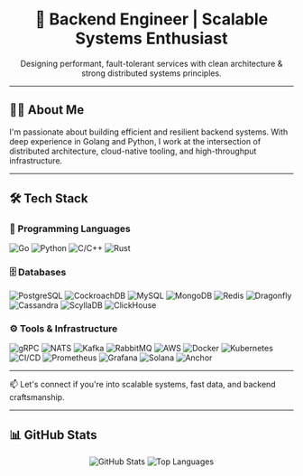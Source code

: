 <div align="center">
  <h1>🚀 Backend Engineer | Scalable Systems Enthusiast</h1>
  <p>Designing performant, fault-tolerant services with clean architecture & strong distributed systems principles.</p>
</div>

---

## 👨‍💻 About Me

I'm passionate about building efficient and resilient backend systems. With deep experience in Golang and Python, I work at the intersection of distributed architecture, cloud-native tooling, and high-throughput infrastructure.

---

## 🛠️ Tech Stack

### 🧠 Programming Languages
![Go](https://img.shields.io/badge/Go-%2300ADD8.svg?style=for-the-badge&logo=go&logoColor=white)
![Python](https://img.shields.io/badge/Python-%233776AB.svg?style=for-the-badge&logo=python&logoColor=white)
![C/C++](https://img.shields.io/badge/C%2FC%2B%2B-%2300599C.svg?style=for-the-badge&logo=c&logoColor=white)
![Rust](https://img.shields.io/badge/Rust-%23000000.svg?style=for-the-badge&logo=rust&logoColor=white)

### 🗄️ Databases
![PostgreSQL](https://img.shields.io/badge/PostgreSQL-%234169E1.svg?style=for-the-badge&logo=postgresql&logoColor=white)
![CockroachDB](https://img.shields.io/badge/CockroachDB-%2387CF3E.svg?style=for-the-badge&logo=cockroachlabs&logoColor=white)
![MySQL](https://img.shields.io/badge/MySQL-%234479A1.svg?style=for-the-badge&logo=mysql&logoColor=white)
![MongoDB](https://img.shields.io/badge/MongoDB-%2347A248.svg?style=for-the-badge&logo=mongodb&logoColor=white)
![Redis](https://img.shields.io/badge/Redis-%23DC382D.svg?style=for-the-badge&logo=redis&logoColor=white)
![Dragonfly](https://img.shields.io/badge/Dragonfly-%23C72E49.svg?style=for-the-badge&logo=minio&logoColor=white)
![Cassandra](https://img.shields.io/badge/Cassandra-%231287B1.svg?style=for-the-badge&logo=apache-cassandra&logoColor=white)
![ScyllaDB](https://img.shields.io/badge/ScyllaDB-%23557DBF.svg?style=for-the-badge&logo=data&logoColor=white)
![ClickHouse](https://img.shields.io/badge/ClickHouse-%23FFCC01.svg?style=for-the-badge&logo=clickhouse&logoColor=black)

### ⚙️ Tools & Infrastructure
![gRPC](https://img.shields.io/badge/gRPC-%23244c5a.svg?style=for-the-badge&logo=grpc&logoColor=white)
![NATS](https://img.shields.io/badge/NATS-%23007ACC.svg?style=for-the-badge&logo=data&logoColor=white)
![Kafka](https://img.shields.io/badge/Kafka-%23231F20.svg?style=for-the-badge&logo=apache-kafka&logoColor=white)
![RabbitMQ](https://img.shields.io/badge/RabbitMQ-%23FF6600.svg?style=for-the-badge&logo=rabbitmq&logoColor=white)
![AWS](https://img.shields.io/badge/AWS-%23FF9900.svg?style=for-the-badge&logo=amazon-aws&logoColor=white)
![Docker](https://img.shields.io/badge/Docker-%232496ED.svg?style=for-the-badge&logo=docker&logoColor=white)
![Kubernetes](https://img.shields.io/badge/Kubernetes-%23326CE5.svg?style=for-the-badge&logo=kubernetes&logoColor=white)
![CI/CD](https://img.shields.io/badge/CI%2FCD-%23007ACC.svg?style=for-the-badge&logo=github-actions&logoColor=white)
![Prometheus](https://img.shields.io/badge/Prometheus-%23E6522C.svg?style=for-the-badge&logo=prometheus&logoColor=white)
![Grafana](https://img.shields.io/badge/Grafana-%23F46800.svg?style=for-the-badge&logo=grafana&logoColor=white)
![Solana](https://img.shields.io/badge/Solana-%2336F1A5.svg?style=for-the-badge&logo=solana&logoColor=white)
![Anchor](https://img.shields.io/badge/Anchor-%23611F69.svg?style=for-the-badge&logo=anchor&logoColor=white)

---

📫 Let's connect if you're into scalable systems, fast data, and backend craftsmanship.

---

## 📊 GitHub Stats

<p align="center">
  <img src="https://github-readme-stats.vercel.app/api?username=nordew&show_icons=true&theme=radical" alt="GitHub Stats" />
  <img src="https://github-readme-stats.vercel.app/api/top-langs/?username=nordew&layout=compact&theme=radical" alt="Top Languages" />
</p>
